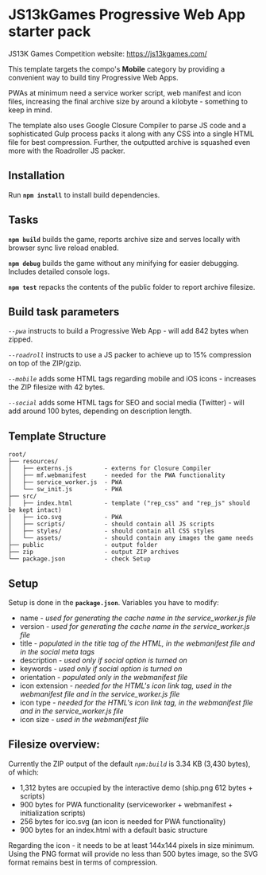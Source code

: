 # JS13kGames Progressive Web App starter pack

JS13K Games Competition website: https://js13kgames.com/

This template targets the compo's **Mobile** category by providing a convenient way to build tiny Progressive Web Apps.

PWAs at minimum need a service worker script, web manifest and icon files, increasing the final archive size by around a kilobyte - something to keep in mind.

The template also uses Google Closure Compiler to parse JS code and a sophisticated Gulp process packs it along with any CSS into a single HTML file for best compression. Further, the outputted archive is squashed even more with the Roadroller JS packer.

## Installation
Run **`npm install`** to install build dependencies.

## Tasks
**`npm build`** builds the game, reports archive size and serves locally with browser sync live reload enabled.

**`npm debug`** builds the game without any minifying for easier debugging. Includes detailed console logs.

**`npm test`** repacks the contents of the public folder to report archive filesize.

## Build task parameters
*`--pwa`* instructs to build a Progressive Web App - will add 842 bytes when zipped.

*`--roadroll`* instructs to use a JS packer to achieve up to 15% compression on top of the ZIP/gzip.

*`--mobile`* adds some HTML tags regarding mobile and iOS icons - increases the ZIP filesize with 42 bytes.

*`--social`* adds some HTML tags for SEO and social media (Twitter) - will add around 100 bytes, depending on description length.

## Template Structure
```
root/
├── resources/
│   ├── externs.js         - externs for Closure Compiler
│   ├── mf.webmanifest     - needed for the PWA functionality
│   ├── service_worker.js  - PWA
│   └── sw_init.js         - PWA
├── src/
│   ├── index.html         - template ("rep_css" and "rep_js" should be kept intact)
│   ├── ico.svg            - PWA
│   ├── scripts/           - should contain all JS scripts
│   ├── styles/            - should contain all CSS styles
│   └── assets/            - should contain any images the game needs
├── public                 - output folder
├── zip                    - output ZIP archives
└── package.json           - check Setup
```

## Setup
Setup is done in the **`package.json`**. Variables you have to modify:

- name - *used for generating the cache name in the service_worker.js file*
- version - *used for generating the cache name in the service_worker.js file*
- title - *populated in the title tag of the HTML, in the webmanifest file and in the social meta tags*
- description - *used only if social option is turned on*
- keywords - *used only if social option is turned on*
- orientation - *populated only in the webmanifest file*
- icon extension - *needed for the HTML's icon link tag, used in the webmanifest file and in the service_worker.js file*
- icon type - *needed for the HTML's icon link tag, in the webmanifest file and in the service_worker.js file*
- icon size - *used in the webmanifest file*

## Filesize overview:
Currently the ZIP output of the default *`npm:build`* is 3.34 KB (3,430 bytes), of which:
 - 1,312 bytes are occupied by the interactive demo (ship.png 612 bytes + scripts)
 - 900 bytes for PWA functionality (serviceworker + webmanifest + initialization scripts)
 - 256 bytes for ico.svg (an icon is needed for PWA functionality)
 - 900 bytes for an index.html with a default basic structure

Regarding the icon - it needs to be at least 144x144 pixels in size minimum. Using the PNG format will provide no less than 500 bytes image, so the SVG format remains best in terms of compression.
